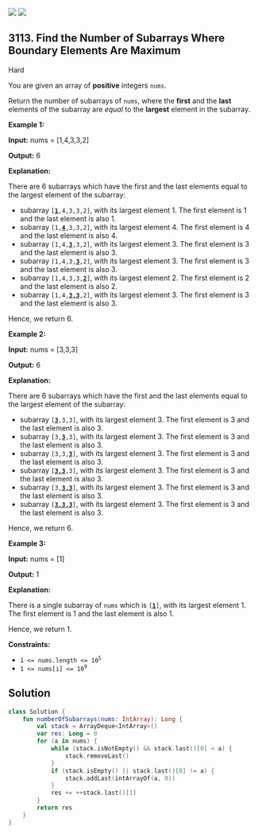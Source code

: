[![](https://img.shields.io/github/stars/javadev/LeetCode-in-Kotlin?label=Stars&style=flat-square)](https://github.com/javadev/LeetCode-in-Kotlin)
[![](https://img.shields.io/github/forks/javadev/LeetCode-in-Kotlin?label=Fork%20me%20on%20GitHub%20&style=flat-square)](https://github.com/javadev/LeetCode-in-Kotlin/fork)

## 3113\. Find the Number of Subarrays Where Boundary Elements Are Maximum

Hard

You are given an array of **positive** integers `nums`.

Return the number of subarrays of `nums`, where the **first** and the **last** elements of the subarray are _equal_ to the **largest** element in the subarray.

**Example 1:**

**Input:** nums = [1,4,3,3,2]

**Output:** 6

**Explanation:**

There are 6 subarrays which have the first and the last elements equal to the largest element of the subarray:

*   subarray <code>[**<ins>1</ins>**,4,3,3,2]</code>, with its largest element 1. The first element is 1 and the last element is also 1.
*   subarray <code>[1,<ins>**4**</ins>,3,3,2]</code>, with its largest element 4. The first element is 4 and the last element is also 4.
*   subarray <code>[1,4,<ins>**3**</ins>,3,2]</code>, with its largest element 3. The first element is 3 and the last element is also 3.
*   subarray <code>[1,4,3,<ins>**3**</ins>,2]</code>, with its largest element 3. The first element is 3 and the last element is also 3.
*   subarray <code>[1,4,3,3,<ins>**2**</ins>]</code>, with its largest element 2. The first element is 2 and the last element is also 2.
*   subarray <code>[1,4,<ins>**3,3**</ins>,2]</code>, with its largest element 3. The first element is 3 and the last element is also 3.

Hence, we return 6.

**Example 2:**

**Input:** nums = [3,3,3]

**Output:** 6

**Explanation:**

There are 6 subarrays which have the first and the last elements equal to the largest element of the subarray:

*   subarray <code>[<ins>**3**</ins>,3,3]</code>, with its largest element 3. The first element is 3 and the last element is also 3.
*   subarray <code>[3,**<ins>3</ins>**,3]</code>, with its largest element 3. The first element is 3 and the last element is also 3.
*   subarray <code>[3,3,<ins>**3**</ins>]</code>, with its largest element 3. The first element is 3 and the last element is also 3.
*   subarray <code>[**<ins>3,3</ins>**,3]</code>, with its largest element 3. The first element is 3 and the last element is also 3.
*   subarray <code>[3,<ins>**3,3**</ins>]</code>, with its largest element 3. The first element is 3 and the last element is also 3.
*   subarray <code>[<ins>**3,3,3**</ins>]</code>, with its largest element 3. The first element is 3 and the last element is also 3.

Hence, we return 6.

**Example 3:**

**Input:** nums = [1]

**Output:** 1

**Explanation:**

There is a single subarray of `nums` which is <code>[**<ins>1</ins>**]</code>, with its largest element 1. The first element is 1 and the last element is also 1.

Hence, we return 1.

**Constraints:**

*   <code>1 <= nums.length <= 10<sup>5</sup></code>
*   <code>1 <= nums[i] <= 10<sup>9</sup></code>

## Solution

```kotlin
class Solution {
    fun numberOfSubarrays(nums: IntArray): Long {
        val stack = ArrayDeque<IntArray>()
        var res: Long = 0
        for (a in nums) {
            while (stack.isNotEmpty() && stack.last()[0] < a) {
                stack.removeLast()
            }
            if (stack.isEmpty() || stack.last()[0] != a) {
                stack.addLast(intArrayOf(a, 0))
            }
            res += ++stack.last()[1]
        }
        return res
    }
}
```